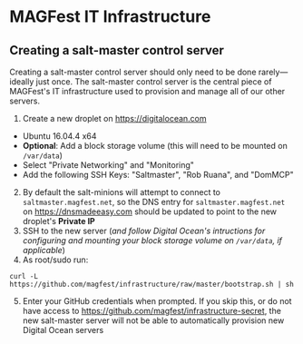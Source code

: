 # MAGFest IT Infrastructure

## Creating a salt-master control server

Creating a salt-master control server should only need to be done rarely—ideally just once. The salt-master control server is the central piece of MAGFest's IT infrastructure used to provision and manage all of our other servers.

1. Create a new droplet on https://digitalocean.com
  * Ubuntu 16.04.4 x64
  * **Optional**: Add a block storage volume (this will need to be mounted on `/var/data`)
  * Select "Private Networking" and "Monitoring"
  * Add the following SSH Keys: "Saltmaster", "Rob Ruana", and "DomMCP"
2. By default the salt-minions will attempt to connect to `saltmaster.magfest.net`, so the DNS entry for `saltmaster.magfest.net` on https://dnsmadeeasy.com should be updated to point to the new droplet's **Private IP**
3. SSH to the new server (_and follow Digital Ocean's intructions for configuring and mounting your block storage volume on `/var/data`, if applicable_)
4. As root/sudo run:
```
curl -L https://github.com/magfest/infrastructure/raw/master/bootstrap.sh | sh
```
5. Enter your GitHub credentials when prompted. If you skip this, or do not have access to https://github.com/magfest/infrastructure-secret, the new salt-master server will not be able to automatically provision new Digital Ocean servers
